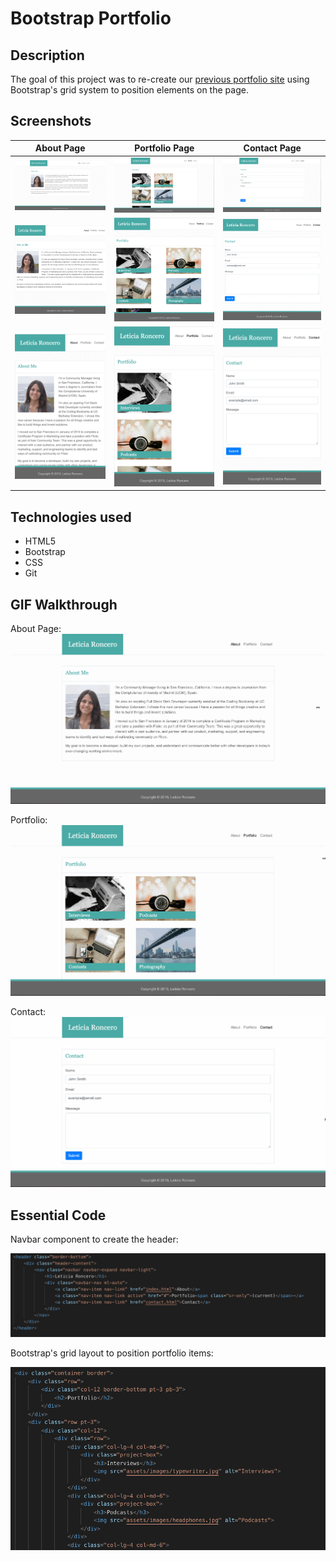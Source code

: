 # Bootstrap Portfolio

## Description
The goal of this project was to re-create our [previous portfolio site](https://github.com/leticiaroncero/Basic-Portfolio) using Bootstrap's grid system to position elements on the page.

## Screenshots

| About Page  | Portfolio Page | Contact Page |
| ----------- | -------------- | ------------- |
| ![About Page](/assets/screenshots/about-page-large.png  "About Me") | ![Portfolio Page](/assets/screenshots/portfolio-page-large.png  "Portfolio") | ![Contact Page](/assets/screenshots/contact-page-large.png  "Contact") |
| ![About Page](/assets/screenshots/about-page-medium.png  "About Me") | ![Portfolio Page](/assets/screenshots/portfolio-page-medium.png  "Portfolio") | ![Contact Page](/assets/screenshots/contact-page-medium.png  "Contact") |
| ![About Page](/assets/screenshots/about-page-small.png  "About Me") | ![Portfolio Page](/assets/screenshots/portfolio-page-small.png  "Portfolio") | ![About Page](/assets/screenshots/contact-page-small.png  "Contact") |

## Technologies used

- HTML5
- Bootstrap
- CSS
- Git

## GIF Walkthrough

About Page:
![About Page](/assets/screenshots/about.gif  "About Me")

Portfolio:
![Portfolio Page](/assets/screenshots/portfolio.gif  "Portfolio")

Contact:
![Contact Page](/assets/screenshots/contact.gif  "Contact")

## Essential Code

Navbar component to create the header:

![Bootstrap navbar](/assets/screenshots/bootstrap-navbar.png  "Bootstrap navbar")

Bootstrap's grid layout to position portfolio items:

![Portfolio rows and cols](/assets/screenshots/bootstrap-rows-cols.png  "Portfolio rows and cols")
